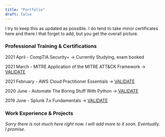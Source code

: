 ```yaml
---
title: "Portfolio"
draft: false
---
```


I try to keep this as updated as possible. I do tend to take minor certificates here and there I that forget to add, but you get the overall picture.


### Professional Training & Certifications
2021 April - CompTIA Security+ -> Currently Studying, exam booked

2021 March - MITRE Application of the MITRE ATT&CK Framework -> [VALIDATE](https://app.cybrary.it/courses/api/certificate/CC-39b948f5-6757-428e-888e-67ab74d193f8/view)

2021 February - AWS Cloud Practitioner Essentials -> [VALIDATE](https://www.aws.training/SignIn?returnUrl=%2fTranscript%2fCompletionCertificateHtml%3ftranscriptid%3dKwkq9Rx9v0q3_k7x_wsbfg2)

2020 June - Automate The Boring Stuff With Python -> [VALIDATE](https://www.udemy.com/certificate/UC-350fb9eb-114e-4842-9c1f-b7ae12a17fe9/)

2019 June - Splunk 7.x Fundamentals -> [VALIDATE](https://education.splunk.com/award/completion/f198122a-44c9-3224-8115-7927b46785ec)



### Work Experience & Projects

*Sorry there is not much here right now. I will add more to it soon. Eventually. I promise.*